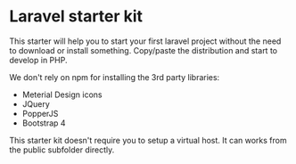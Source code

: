 # Laravel starter kit

This starter will help you to start your first laravel project without the need to download or install something. Copy/paste the distribution and start to develop in PHP.

We don't rely on npm for installing the 3rd party libraries:

* Meterial Design icons
* JQuery
* PopperJS
* Bootstrap 4

This starter kit doesn't require you to setup a virtual host. It can works from the public subfolder directly.
